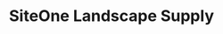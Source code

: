 ---
title: "SiteOne Landscape Supply"
url: /lewisville/siteone-landscape-supply/
shop: Garten-Center
---